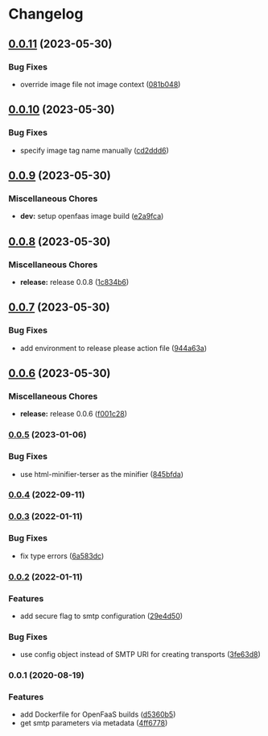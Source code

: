 # Changelog


## [0.0.11](https://github.com/telostat/mailess/compare/0.0.10...0.0.11) (2023-05-30)


### Bug Fixes

* override image file not image context ([081b048](https://github.com/telostat/mailess/commit/081b04800272e7ad145aebccf9b345ba03f0f72a))

## [0.0.10](https://github.com/telostat/mailess/compare/0.0.9...0.0.10) (2023-05-30)


### Bug Fixes

* specify image tag name manually ([cd2ddd6](https://github.com/telostat/mailess/commit/cd2ddd6b878f197f9298fc2ca194cef06eba7dbe))

## [0.0.9](https://github.com/telostat/mailess/compare/0.0.8...0.0.9) (2023-05-30)


### Miscellaneous Chores

* **dev:** setup openfaas image build ([e2a9fca](https://github.com/telostat/mailess/commit/e2a9fca8ff8f5a5b5a4dd28b48a29d6743f5b633))

## [0.0.8](https://github.com/telostat/mailess/compare/0.0.7...0.0.8) (2023-05-30)


### Miscellaneous Chores

* **release:** release 0.0.8 ([1c834b6](https://github.com/telostat/mailess/commit/1c834b6e3483f0b9b5150b37434f5253499a67ed))

## [0.0.7](https://github.com/telostat/mailess/compare/0.0.6...0.0.7) (2023-05-30)


### Bug Fixes

* add environment to release please action file ([944a63a](https://github.com/telostat/mailess/commit/944a63af18e9679d1edbc171314a44223edf512c))

## [0.0.6](https://github.com/telostat/mailess/compare/0.0.5...0.0.6) (2023-05-30)


### Miscellaneous Chores

* **release:** release 0.0.6 ([f001c28](https://github.com/telostat/mailess/commit/f001c28c70b18e47733b48c3593125c0305e499d))

### [0.0.5](https://github.com/telostat/mailess/compare/0.0.4...0.0.5) (2023-01-06)


### Bug Fixes

* use html-minifier-terser as the minifier ([845bfda](https://github.com/telostat/mailess/commit/845bfda48ab50d3959e8f5012244a3b722674021))

### [0.0.4](https://github.com/telostat/mailess/compare/0.0.3...0.0.4) (2022-09-11)

### [0.0.3](https://github.com/telostat/mailess/compare/0.0.2...0.0.3) (2022-01-11)


### Bug Fixes

* fix type errors ([6a583dc](https://github.com/telostat/mailess/commit/6a583dc12098a8d1c4ed9e612cea582e0810ff5c))

### [0.0.2](https://github.com/telostat/mailess/compare/0.0.1...0.0.2) (2022-01-11)


### Features

* add secure flag to smtp configuration ([29e4d50](https://github.com/telostat/mailess/commit/29e4d508ae0a5ddf153b8a7b8a291f3b6f0a7fac))


### Bug Fixes

* use config object instead of SMTP URI for creating transports ([3fe63d8](https://github.com/telostat/mailess/commit/3fe63d87ac0a38b0909807f14b7b3d7937edd3a0))

### 0.0.1 (2020-08-19)


### Features

* add Dockerfile for OpenFaaS builds ([d5360b5](https://github.com/telostat/mailess/commit/d5360b57f8c9ee0cbdd7d3329cbb8fb5b021bc0d))
* get smtp parameters via metadata ([4ff6778](https://github.com/telostat/mailess/commit/4ff677802c9ed2b67b541b01ff9f23793b5bacb8))

